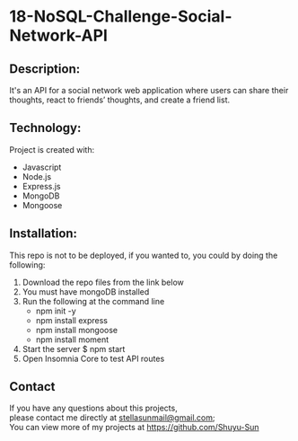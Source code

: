 # 18-NoSQL-Challenge-Social-Network-API

## Description:
It's an API for a social network web application where users can share their thoughts, react to friends’ thoughts, and create a friend list.

## Technology:
Project is created with:

- Javascript
- Node.js
- Express.js
- MongoDB
- Mongoose

## Installation:

This repo is not to be deployed, if you wanted to, you could by doing the following:

1. Download the repo files from the link below
2. You must have mongoDB installed
3. Run the following at the command line
    - npm init -y
    - npm install express
    - npm install mongoose
    - npm install moment
4. Start the server
    $ npm start
5. Open Insomnia Core to test API routes

## Contact

If you have any questions about this projects,</br>
please contact me directly at stellasunmail@gmail.com;</br>
You can view more of my projects at https://github.com/Shuyu-Sun</br>


